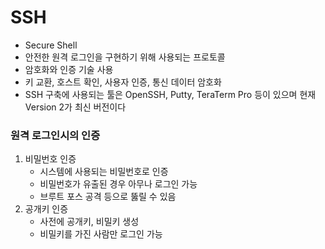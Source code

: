 # SSH
- Secure Shell
- 안전한 원격 로그인을 구현하기 위해 사용되는 프로토콜
- 암호화와 인증 기술 사용
- 키 교환, 호스트 확인, 사용자 인증, 통신 데이터 암호화
- SSH 구축에 사용되는 툴은 OpenSSH, Putty, TeraTerm Pro 등이 있으며 현재 Version 2가 최신 버전이다


### 원격 로그인시의 인증
1. 비밀번호 인증
	- 시스템에 사용되는 비밀번호로 인증
	- 비밀번호가 유출된 경우 아무나 로그인 가능
	- 브루트 포스 공격 등으로 뚫릴 수 있음
2. 공개키 인증
	- 사전에 공개키, 비밀키 생성
	- 비밀키를 가진 사람만 로그인 가능

### 